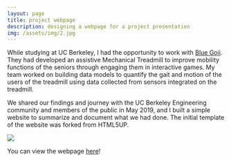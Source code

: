 ```yaml
---
layout: page
title: project webpage
description: designing a webpage for a project presentation
img: /assets/img/2.jpg
---
```


While studying at UC Berkeley, I had the opportunity to work with [Blue Goji](https://www.bluegoji.com/). They had developed an assistive Mechanical Treadmill to improve mobility functions of the seniors through engaging them in interactive games. My team worked on building data models to quantify the gait and motion of the users of the treadmill using data collected from sensors integrated on the treadmill.

We shared our findings and journey with the UC Berkeley Engineering community and members of the public in May 2019, and I built a simple website to summarize and document what we had done. The initial template of the website was forked from HTML5UP.

<div class="img_row">
    <img class="col three" src="{{ site.baseurl }}/assets/img/project-infinity.jpg">
</div>

You can view the webpage [here](https://limclara-sq.github.io/infinity-showcase/)!
